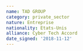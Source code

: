 ```yaml
---
name: TAD GROUP 
category: private_sector
nature: Entreprise
nationality: Etats-Unis
alliance: Cyber Tech Accord
date_signed: '2018-11-12'
---
```

    